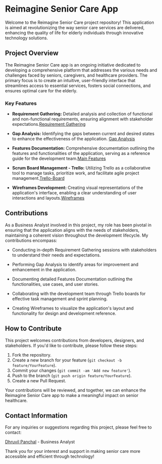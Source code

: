 # Reimagine Senior Care App

Welcome to the Reimagine Senior Care project repository! This application is aimed at revolutionizing the way senior care services are delivered, enhancing the quality of life for elderly individuals through innovative technology solutions.

## Project Overview

The Reimagine Senior Care app is an ongoing initiative dedicated to developing a comprehensive platform that addresses the various needs and challenges faced by seniors, caregivers, and healthcare providers. The primary focus is to create an intuitive, user-friendly interface that streamlines access to essential services, fosters social connections, and ensures optimal care for the elderly.

### Key Features

- **Requirement Gathering:** Detailed analysis and collection of functional and non-functional requirements, ensuring alignment with stakeholder expectations.[Requirement Gathering](https://github.com/DhruvilPanchal205/Project-Reimagine_Senior_Care/blob/b06833ae59c7935099be3ff2a13692c0a7cfe951/Requirement%20Gathering.xlsx)
  
- **Gap Analysis:** Identifying the gaps between current and desired states to enhance the effectiveness of the application.
  [Gap Analysis](https://github.com/DhruvilPanchal205/Project-Reimagine_Senior_Care/blob/023b7bf8c17382288b84cb9f7133b6948a1cbd13/Gap%20Analysis.xlsx)
  
- **Features Documentation:** Comprehensive documentation outlining the features and functionalities of the application, serving as a reference guide for the development team.[Main Features](https://github.com/DhruvilPanchal205/Project-Reimagine_Senior_Care/blob/271fad60f64cf37dcb0c7bcf63e7a9e42b80fba7/Reimagened%20Senior%20Care%20App.docx)
  
- **Scrum Board Management - Trello:** Utilizing Trello as a collaborative tool to manage tasks, prioritize work, and facilitate agile project management.[Trello-Board](https://github.com/DhruvilPanchal205/Project-Reimagine_Senior_Care/blob/326ac04d500cfe81c3927adab41045dc24fe5470/Trello-Board.pdf)
  
- **Wireframes Development:** Creating visual representations of the application's interface, enabling a clear understanding of user interactions and layouts.[Wireframes](https://github.com/DhruvilPanchal205/Project-Reimagine_Senior_Care/blob/2943272f29e7215b57d39ec240fbd8b4e141abd2/Wireframes.pdf)

## Contributions

As a Business Analyst involved in this project, my role has been pivotal in ensuring that the application aligns with the needs of stakeholders, maintaining a coherent vision throughout the development lifecycle. My contributions encompass:

- Conducting in-depth Requirement Gathering sessions with stakeholders to understand their needs and expectations.
  
- Performing Gap Analysis to identify areas for improvement and enhancement in the application.
  
- Documenting detailed Features Documentation outlining the functionalities, use cases, and user stories.
  
- Collaborating with the development team through Trello boards for effective task management and sprint planning.
  
- Creating Wireframes to visualize the application's layout and functionality for design and development reference.

## How to Contribute

This project welcomes contributions from developers, designers, and stakeholders. If you'd like to contribute, please follow these steps:

1. Fork the repository.
2. Create a new branch for your feature (`git checkout -b feature/YourFeature`).
3. Commit your changes (`git commit -am 'Add new feature'`).
4. Push to the branch (`git push origin feature/YourFeature`).
5. Create a new Pull Request.

Your contributions will be reviewed, and together, we can enhance the Reimagine Senior Care app to make a meaningful impact on senior healthcare.

## Contact Information

For any inquiries or suggestions regarding this project, please feel free to contact:

[Dhruvil Panchal](d.panchal55@vikes.csuohio.edu) - Business Analyst

Thank you for your interest and support in making senior care more accessible and efficient through technology!
